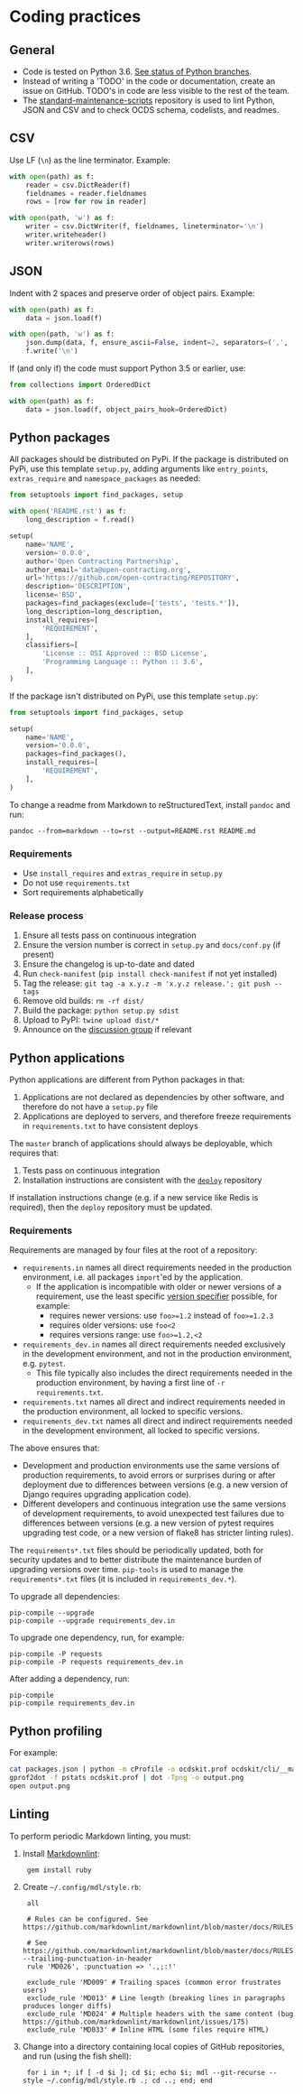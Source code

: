 # Coding practices

## General

* Code is tested on Python 3.6. [See status of Python branches](https://devguide.python.org/#branchstatus).
* Instead of writing a 'TODO' in the code or documentation, create an issue on GitHub. TODO's in code are less visible to the rest of the team.
* The [standard-maintenance-scripts](https://github.com/open-contracting/standard-maintenance-scripts) repository is used to lint Python, JSON and CSV and to check OCDS schema, codelists, and readmes.

## CSV

Use LF (`\n`) as the line terminator. Example:

```python
with open(path) as f:
    reader = csv.DictReader(f)
    fieldnames = reader.fieldnames
    rows = [row for row in reader]

with open(path, 'w') as f:
    writer = csv.DictWriter(f, fieldnames, lineterminator='\n')
    writer.writeheader()
    writer.writerows(rows)
```

## JSON

Indent with 2 spaces and preserve order of object pairs. Example:

```python
with open(path) as f:
    data = json.load(f)

with open(path, 'w') as f:
    json.dump(data, f, ensure_ascii=False, indent=2, separators=(',', ': '))
    f.write('\n')
```

If (and only if) the code must support Python 3.5 or earlier, use:

```python
from collections import OrderedDict

with open(path) as f:
    data = json.load(f, object_pairs_hook=OrderedDict)
```

## Python packages

All packages should be distributed on PyPi. If the package is distributed on PyPi, use this template `setup.py`, adding arguments like `entry_points`, `extras_require` and `namespace_packages` as needed:

```python
from setuptools import find_packages, setup

with open('README.rst') as f:
    long_description = f.read()

setup(
    name='NAME',
    version='0.0.0',
    author='Open Contracting Partnership',
    author_email='data@open-contracting.org',
    url='https://github.com/open-contracting/REPOSITORY',
    description='DESCRIPTION',
    license='BSD',
    packages=find_packages(exclude=['tests', 'tests.*']),
    long_description=long_description,
    install_requires=[
        'REQUIREMENT',
    ],
    classifiers=[
        'License :: OSI Approved :: BSD License',
        'Programming Language :: Python :: 3.6',
    ],
)
```

If the package isn't distributed on PyPi, use this template `setup.py`:

```python
from setuptools import find_packages, setup

setup(
    name='NAME',
    version='0.0.0',
    packages=find_packages(),
    install_requires=[
        'REQUIREMENT',
    ],
)
```

To change a readme from Markdown to reStructuredText, install `pandoc` and run:

    pandoc --from=markdown --to=rst --output=README.rst README.md

### Requirements

* Use `install_requires` and `extras_require` in `setup.py`
* Do not use `requirements.txt`
* Sort requirements alphabetically

### Release process

1. Ensure all tests pass on continuous integration
1. Ensure the version number is correct in `setup.py` and `docs/conf.py` (if present)
1. Ensure the changelog is up-to-date and dated
1. Run `check-manifest` (`pip install check-manifest` if not yet installed)
1. Tag the release: `git tag -a x.y.z -m 'x.y.z release.'; git push --tags`
1. Remove old builds: `rm -rf dist/`
1. Build the package: `python setup.py sdist`
1. Upload to PyPI: `twine upload dist/*`
1. Announce on the [discussion group](https://groups.google.com/a/open-contracting.org/forum/#!forum/standard-discuss) if relevant

## Python applications

Python applications are different from Python packages in that:

1. Applications are not declared as dependencies by other software, and therefore do not have a `setup.py` file
1. Applications are deployed to servers, and therefore freeze requirements in `requirements.txt` to have consistent deploys

The `master` branch of applications should always be deployable, which requires that:

1. Tests pass on continuous integration
1. Installation instructions are consistent with the [`deploy`](https://github.com/open-contracting/deploy) repository

If installation instructions change (e.g. if a new service like Redis is required), then the `deploy` repository must be updated.

### Requirements

Requirements are managed by four files at the root of a repository:

* `requirements.in` names all direct requirements needed in the production environment, i.e. all packages `import`'ed by the application.
  * If the application is incompatible with older or newer versions of a requirement, use the least specific [version specifier](https://www.python.org/dev/peps/pep-0440/#version-specifiers) possible, for example:
    * requires newer versions: use `foo>=1.2` instead of `foo>=1.2.3`
    * requires older versions: use `foo<2`
    * requires versions range: use `foo>=1.2,<2`
* `requirements_dev.in` names all direct requirements needed exclusively in the development environment, and not in the production environment, e.g. `pytest`.
    * This file typically also includes the direct requirements needed in the production environment, by having a first line of `-r requirements.txt`.
* `requirements.txt` names all direct and indirect requirements needed in the production environment, all locked to specific versions.
* `requirements_dev.txt` names all direct and indirect requirements needed in the development environment, all locked to specific versions.

The above ensures that:

* Development and production environments use the same versions of production requirements, to avoid errors or surprises during or after deployment due to differences between versions (e.g. a new version of Django requires upgrading application code).
* Different developers and continuous integration use the same versions of development requirements, to avoid unexpected test failures due to differences between versions (e.g. a new version of pytest requires upgrading test code, or a new version of flake8 has stricter linting rules).

The `requirements*.txt` files should be periodically updated, both for security updates and to better distribute the maintenance burden of upgrading versions over time. `pip-tools` is used to manage the `requirements*.txt` files (it is included in `requirements_dev.*`).

To upgrade all dependencies:

```shell
pip-compile --upgrade
pip-compile --upgrade requirements_dev.in
```

To upgrade one dependency, run, for example:

```shell
pip-compile -P requests
pip-compile -P requests requirements_dev.in
```

After adding a dependency, run:

```shell
pip-compile
pip-compile requirements_dev.in
```

## Python profiling

For example:

```bash
cat packages.json | python -m cProfile -o ocdskit.prof ocdskit/cli/__main__.py compile > /dev/null
gprof2dot -f pstats ocdskit.prof | dot -Tpng -o output.png
open output.png
```

## Linting

To perform periodic Markdown linting, you must:

1. Install [Markdownlint](https://github.com/markdownlint/markdownlint):

        gem install ruby

1. Create `~/.config/mdl/style.rb`:

        all

        # Rules can be configured. See https://github.com/markdownlint/markdownlint/blob/master/docs/RULES.md

        # See https://github.com/markdownlint/markdownlint/blob/master/docs/RULES.md#md026---trailing-punctuation-in-header
        rule 'MD026', :punctuation => '.,;:!'

        exclude_rule 'MD009' # Trailing spaces (common error frustrates users)
        exclude_rule 'MD013' # Line length (breaking lines in paragraphs produces longer diffs)
        exclude_rule 'MD024' # Multiple headers with the same content (bug https://github.com/markdownlint/markdownlint/issues/175)
        exclude_rule 'MD033' # Inline HTML (some files require HTML)

1. Change into a directory containing local copies of GitHub repositories, and run (using the fish shell):

        for i in *; if [ -d $i ]; cd $i; echo $i; mdl --git-recurse --style ~/.config/mdl/style.rb .; cd ..; end; end
